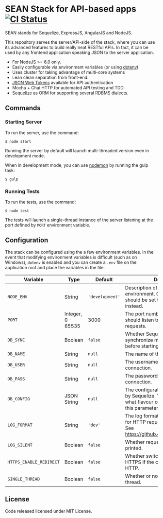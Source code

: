 # SEAN Stack for API-based apps [![CI Status](https://travis-ci.org/sean-js/sean-api.svg?branch=master)](https://travis-ci.org/sean-js/sean-api)

SEAN stands for Sequelize, ExpressJS, AngularJS and NodeJS.

This repository serves the server/API-side of the stack, where you can use its advanced features to build really neat RESTful APIs. In fact, it can be used by any frontend application speaking JSON to the server application.

- For NodeJS >= 6.0 only.
- Easily configurable via environment variables (or using [dotenv](https://github.com/motdotla/dotenv))
- Uses cluster for taking advantage of multi-core systems
- Lean clean separation from front-end.
- [JSON Web Tokens](https://jwt.io/) available for API authentication
- Mocha + Chai HTTP for automated API testing and TDD.
- [Sequelize](http://sequelizejs.com/) as ORM for supporting several RDBMS dialects.

## Commands

### Starting Server

To run the server, use the command:

    $ node start

Running the server by default will launch multi-threaded version even in development mode.

When in development mode, you can use [nodemon](https://github.com/remy/nodemon) by running the gulp task:

    $ gulp

### Running Tests

To run the tests, use the command:

    $ node test

The tests will launch a single-thread instance of the server listening at the port defined by `PORT` environment variable.

## Configuration

The stack can be configured using the a few environment variables. In the event that modifying environment variables is difficult (such as on Windows), `dotenv` is enabled and you can create a `.env` file on the application root and place the variables in the file.

| Variable | Type | Default | Description |
| --- | --- | --- | --- |
| `NODE_ENV` | String | `'development'` | Description of the current runtime environment. On production, it should be set to `'production'` instead. |
| `PORT` | Integer, 0 - 65535 | 3000 | The port number that the web server should listen to for incoming requests. |
| `DB_SYNC` | Boolean | `false` | Whether Sequelize should synchronize models to database before starting the application. |
| `DB_NAME` | String | `null` | The name of the database. |
| `DB_USER` | String | `null` | The username for the database connection. |
| `DB_PASS` | String | `null` | The password for the database connection. |
| `DB_CONFIG` | JSON String | `null` | The configuration object accepted by Sequelize. You can configure what flavour of database to use in this parameter. |
| `LOG_FORMAT` | String | `'dev'` | The log format to print using Morgan for HTTP requests and responses. See https://github.com/expressjs/morgan |
| `LOG_SILENT` | Boolean | `false` | Whether request logs should be printed. |
| `HTTPS_ENABLE_REDIRECT` | Boolean | `false` | Whether switch the protocol for HTTPS if the current traffic is on HTTP.
| `SINGLE_THREAD` | Boolean | `false` | Whether or not to use a single thread. |

## License
Code released licensed under MIT License.
